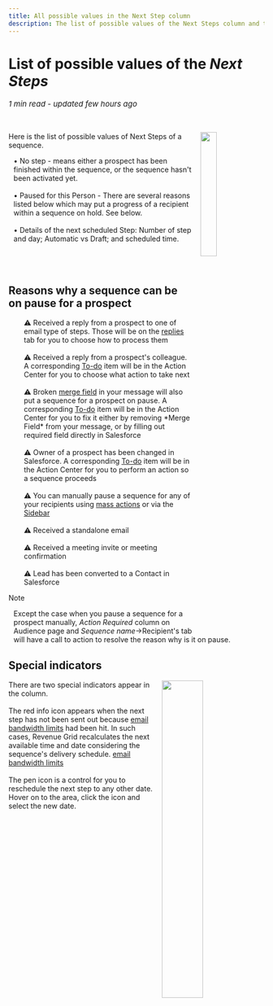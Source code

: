 ```yaml
---
title: All possible values in the Next Step column
description: The list of possible values of the Next Steps column and their descriptions
---
```


  

# List of possible values of the <i>Next Steps</i> 

<p style="font-size:15px"><i>1 min read - updated few hours ago</i> </p>
<!-- ShareThis BEGIN -->
<div class="addthis_inline_share_toolbox"></div>
<!-- End ShareThis -->
<br>


<p> <img src="../../assets/images/Sequences/next-step.png" style="margin-left:15px;  float: right; width: 25%; height: 25%;">
Here is the list of possible values of Next Steps of a sequence. 
<br>
</p>
<p style="margin-left:2%;">
• No step - means either a prospect has been finished within the sequence, or the sequence hasn't been activated yet.
<br><br>
• Paused for this Person - There are several reasons listed below which may put a progress of a recipient within a sequence	on hold. See below.
<br><br>
• Details of the next scheduled Step: Number of step and day; Automatic vs Draft; and scheduled time.
<br><br><br><br>
</p>

## Reasons why a sequence can be on pause for a prospect

<p style="margin-left:6%;">
⚠️ Received a reply from a prospect to one of email type of steps. Those will be on the <a href="../Replies/">replies</a> tab for you to choose how to process them
<br><br>
⚠️ Received a reply from a prospect's colleague. A corresponding <a href="../to-dos/">To-do</a> item will be in the Action Center for you to choose what action to take next
<br><br>
⚠️ Broken <a href="../Using-Merge-Fields/">merge field</a> in your message will also put a sequence for a prospect on pause. A corresponding <a href="../to-dos/">To-do</a> item will be in the Action Center for you to fix it either by removing *Merge Field* from your message, or by filling out required field directly in Salesforce
<br><br>
⚠️ Owner of a prospect has been changed in Salesforce. A corresponding <a href="../to-dos/">To-do</a> item will be in the Action Center for you to perform an action so a sequence proceeds
<br><br>
⚠️ You can manually pause a sequence for any of your recipients using <a href="../Recipients/#mass_and_single_prospect_actions">mass actions</a> or via the <a href="../Sidebar/#sequence_widget">Sidebar</a>
<br><br>
⚠️ Received a standalone email
<br><br>
⚠️ Received a meeting invite or meeting confirmation
<br><br>
⚠️ Lead has been converted to a Contact in Salesforce
</p>

<div class="admonition hint">
<p class="admonition-title">Note</p>
<p style="margin-left:2%;">Except the case when you pause a sequence for a prospect manually, <i>Action Required</i> column on Audience page and <i>Sequence name</i>→Recipient's tab will have a call to action to resolve the reason why is it on pause.</p>
</div>

## Special indicators

<p><img src="../../assets/images/Sequences/specind.png" style="margin-left:15px;  float: right; width: 40%; height: 40%;"/>
There are two special indicators appear in the column.<br><br>
The red info icon appears when the next step has not been sent out because <a href="../Settings/#limits">email bandwidth limits</a> had been hit. In such cases, Revenue Grid recalculates the next available time and date considering the sequence's delivery schedule. <a href="../Settings/#limits">email bandwidth limits</a>
<br><br>
The pen icon is a control for you to reschedule the next step to any other date. Hover on to the area, click the icon and select the new date.
</p>









